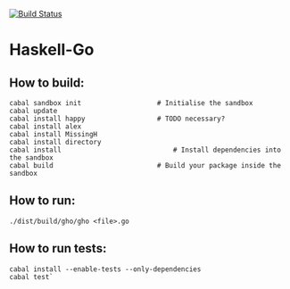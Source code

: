 [![Build Status](https://travis-ci.org/johan1a/haskell-go.svg?branch=master)](https://travis-ci.org/johan1a/haskell-go)

# Haskell-Go

## How to build:
    cabal sandbox init                   # Initialise the sandbox
    cabal update
    cabal install happy                  # TODO necessary?
    cabal install alex
    cabal install MissingH
    cabal install directory
    cabal install 			                 # Install dependencies into the sandbox
    cabal build                          # Build your package inside the sandbox

## How to run:
    ./dist/build/gho/gho <file>.go

## How to run tests:
    cabal install --enable-tests --only-dependencies
    cabal test`
